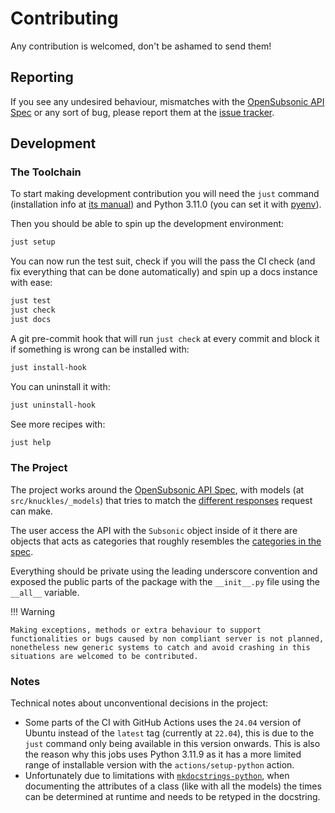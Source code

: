 # Contributing
Any contribution is welcomed, don't be ashamed to send them!

## Reporting
If you see any undesired behaviour, mismatches with the [OpenSubsonic API Spec](https://opensubsonic.netlify.app/) or any sort of bug, please report them at the [issue tracker](https://github.com/kutu-dev/knuckles/issues).

## Development
### The Toolchain
To start making development contribution you will need the `just` command (installation info at [its manual](https://just.systems/man/en/chapter_4.html)) and Python 3.11.0 (you can set it with [pyenv](https://github.com/pyenv/pyenv)).

Then you should be able to spin up the development environment:
```sh title="Command Line"
just setup
```
You can now run the test suit, check if you will the pass the CI check (and fix everything that can be done automatically) and spin up a docs instance with ease:
```sh title="Command Line"
just test
just check
just docs
```

A git pre-commit hook that will run `just check` at every commit and block it if something is wrong can be installed with:
```sh title="Command Line"
just install-hook
```

You can uninstall it with:
```sh title="Command Line"
just uninstall-hook
```

See more recipes with:
```sh title="Command Line"
just help
```

### The Project
The project works around the [OpenSubsonic API Spec](https://opensubsonic.netlify.app/), with models (at `src/knuckles/_models`) that tries to match the [different responses](https://opensubsonic.netlify.app/docs/responses/) request can make.

The user access the API with the `Subsonic` object inside of it there are objects that acts as categories that roughly resembles the [categories in the spec](https://opensubsonic.netlify.app/categories/).

Everything should be private using the leading underscore convention and exposed the public parts of the package with the `__init__.py` file using the `__all__` variable.

!!! Warning

    Making exceptions, methods or extra behaviour to support functionalities or bugs caused by non compliant server is not planned, nonetheless new generic systems to catch and avoid crashing in this situations are welcomed to be contributed.

### Notes
Technical notes about unconventional decisions in the project:

- Some parts of the CI with GitHub Actions uses the `24.04` version of Ubuntu instead of the `latest` tag (currently at `22.04`), this is due to the `just` command only being available in this version onwards. This is also the reason why this jobs uses Python 3.11.9 as it has a more limited range of installable version with the `actions/setup-python` action.
- Unfortunately due to limitations with [`mkdocstrings-python`](https://mkdocstrings.github.io/python/usage/configuration/docstrings/), when documenting the attributes of a class (like with all the models) the times can be determined at runtime and needs to be retyped in the docstring.
